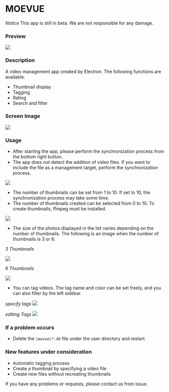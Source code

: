 # MOEVUE

*Notice*
This app is still in beta.  We are not responsible for any damage.

### Preview

![](https://github.com/yuichi555/moevue_support/blob/master/assets/promo.gif)

### Description

A video management app created by Electron.
The following functions are available.

* Thumbnail display
* Tagging
* Rating
* Search and filter


### Screen Image

![](https://github.com/yuichi555/moevue_support/blob/master/assets/capture.PNG)

### Usage

* After starting the app, please perform the synchronization process from the bottom right button.
* The app does not detect the addition of video files. If you want to include the file as a management target, perform the synchronization process.

![](https://github.com/yuichi555/moevue_support/blob/master/assets/dial.PNG)

* The number of thumbnails can be set from 1 to 10. If set to 10, the synchronization process may take some time.
* The number of thumbnails created can be selected from 0 to 10.
  To create thumbnails, ffmpeg must be installed.

![](https://github.com/yuichi555/moevue_support/blob/master/assets/settings.PNG)

* The size of the photos displayed in the list varies depending on the number of thumbnails.
  The following is an image when the number of thumbnails is 3 or 6.

*3 Thumbnails*

![](https://github.com/yuichi555/moevue_support/blob/master/assets/thumb3.PNG)

*6 Thumbnails*

![](https://github.com/yuichi555/moevue_support/blob/master/assets/thumb6.PNG)

* You can tag videos.
  The tag name and color can be set freely, and you can also filter by the left sidebar.

*specify tags*
![](https://github.com/yuichi555/moevue_support/blob/master/assets/tagselection.PNG)

*editing Tags*
![](https://github.com/yuichi555/moevue_support/blob/master/assets/edittag.PNG)

### If a problem occurs
* Delete the `\movue\*.db` file under the user directory and restart.

### New features under consideration

* Automatic tagging process
* Create a thumbnail by specifying a video file
* Create new files without recreating thumbnails

If you have any problems or requests, please contact us from issue.
